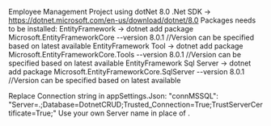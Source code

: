 Employee Management Project using dotNet 8.0
.Net SDK -> https://dotnet.microsoft.com/en-us/download/dotnet/8.0
Packages needs to be installed:
EntityFramework -> dotnet add package Microsoft.EntityFrameworkCore --version 8.0.1 //Version can be specified based on latest available
EntityFramework Tool -> dotnet add package Microsoft.EntityFrameworkCore.Tools --version 8.0.1 //Version can be specified based on latest available
EntityFramework Sql Server -> dotnet add package Microsoft.EntityFrameworkCore.SqlServer --version 8.0.1 //Version can be specified based on latest available

Replace Connection string in appSettings.Json:
    "connMSSQL": "Server=.;Database=DotnetCRUD;Trusted_Connection=True;TrustServerCertificate=True;"
Use your own Server name in place of .
